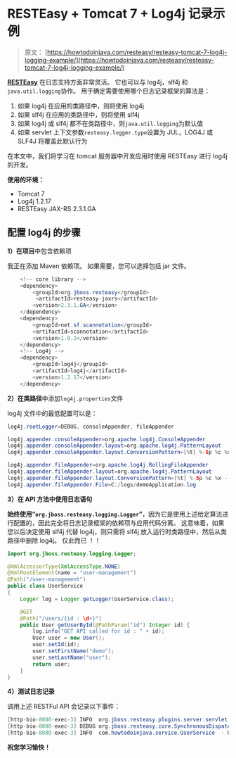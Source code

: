# RESTEasy + Tomcat 7 + Log4j 记录示例

> 原文： [https://howtodoinjava.com/resteasy/resteasy-tomcat-7-log4j-logging-example/](https://howtodoinjava.com/resteasy/resteasy-tomcat-7-log4j-logging-example/)

[**RESTEasy**](//howtodoinjava.com/restful-web-service/ "Resteasy tutorials") 在日志支持方面非常灵活。 它也可以与 log4j，slf4j 和`java.util.logging`协作。 用于确定需要使用哪个日志记录框架的算法是：

1.  如果 log4j 在应用的类路径中，则将使用 log4j
2.  如果 slf4j 在应用的类路径中，则将使用 slf4j
3.  如果 log4j 或 slf4j 都不在类路径中，则`java.util.logging`为默认值
4.  如果 servlet 上下文参数`resteasy.logger.type`设置为 JUL，LOG4J 或 SLF4J 将覆盖此默认行为

在本文中，我们将学习在 tomcat 服务器中开发应用时使用 RESTEasy 进行 log4j 的开发。

**使用的环境：**

*   Tomcat 7
*   Log4j 1.2.17
*   RESTEasy JAX-RS 2.3.1.GA

## 配置 log4j 的步骤

**1）在项目**中包含依赖项

我正在添加 Maven 依赖项。 如果需要，您可以选择包括 jar 文件。

```java
	<!-- core library -->
	<dependency>
		<groupId>org.jboss.resteasy</groupId>
		 <artifactId>resteasy-jaxrs</artifactId>
		<version>2.3.1.GA</version>
	</dependency>
	<dependency>
		<groupId>net.sf.scannotation</groupId>
		<artifactId>scannotation</artifactId>
		<version>1.0.2</version>
	</dependency>
	<!-- Log4j -->
	<dependency>
		<groupId>log4j</groupId>
		<artifactId>log4j</artifactId>
		<version>1.2.17</version>
	</dependency>

```

**2）在类路径**中添加`log4j.properties`文件

log4j 文件中的最低配置可以是：

```java
log4j.rootLogger=DEBUG, consoleAppender, fileAppender

log4j.appender.consoleAppender=org.apache.log4j.ConsoleAppender
log4j.appender.consoleAppender.layout=org.apache.log4j.PatternLayout
log4j.appender.consoleAppender.layout.ConversionPattern=[%t] %-5p %c %x - %m%n

log4j.appender.fileAppender=org.apache.log4j.RollingFileAppender
log4j.appender.fileAppender.layout=org.apache.log4j.PatternLayout
log4j.appender.fileAppender.layout.ConversionPattern=[%t] %-5p %c %x - %m%n
log4j.appender.fileAppender.File=C:/logs/demoApplication.log

```

**3）在 API 方法中使用日志语句**

**始终使用“`org.jboss.resteasy.logging.Logger`”**，因为它是使用上述给定算法进行配置的，因此完全将日志记录框架的依赖项与应用代码分离。 这意味着，如果您以后决定使用 slf4j 代替 log4j，则只需将 slf4j 放入运行时类路径中，然后从类路径中删除 log4j。 仅此而已 ！！

```java
import org.jboss.resteasy.logging.Logger;

@XmlAccessorType(XmlAccessType.NONE)
@XmlRootElement(name = "user-management")
@Path("/user-management")
public class UserService 
{
	Logger log = Logger.getLogger(UserService.class); 

	@GET
    @Path("/users/{id : \d+}")
    public User getUserById(@PathParam("id") Integer id) {
    	log.info("GET API called for id : " + id);
        User user = new User();
        user.setId(id);
        user.setFirstName("demo");
        user.setLastName("user");
        return user;
    }
}

```

**4）测试日志记录**

调用上述 RESTFul API 会记录以下事件：

```java
[http-bio-8080-exec-3] INFO  org.jboss.resteasy.plugins.server.servlet.ConfigurationBootstrap  - Adding scanned resource: com.howtodoinjava.service.UserService
[http-bio-8080-exec-3] DEBUG org.jboss.resteasy.core.SynchronousDispatcher  - PathInfo: /user-management/users/10
[http-bio-8080-exec-3] INFO  com.howtodoinjava.service.UserService  - GET API called for id : 10

```

**祝您学习愉快！**